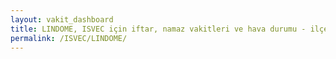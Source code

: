 ```yaml
---
layout: vakit_dashboard
title: LINDOME, ISVEC için iftar, namaz vakitleri ve hava durumu - ilçe/eyalet seç
permalink: /ISVEC/LINDOME/
---
```


<script type="text/javascript">
  var GLOBAL_COUNTRY = 'ISVEC';
  var GLOBAL_CITY = 'LINDOME';
  var GLOBAL_STATE = '';
  var lat = 72;
  var lon = 21;
</script>
